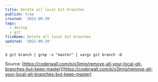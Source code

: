 ```yaml
---
title: Delete all local Git branches
publish: true
created: '2021-09-29'
tags:
  - devlog
  - git
fileName: Delete all local Git branches
updated: '2021-09-29'
---
```


```shell
$ git branch | grep -v "master" | xargs git branch -D 
```

Source: [https://coderwall.com/p/x3jmig/remove-all-your-local-git-branches-but-keep-master](https://coderwall.com/p/x3jmig/remove-all-your-local-git-branches-but-keep-master)
